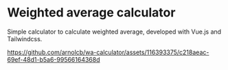 # Weighted average calculator

<p>Simple calculator to calculate weighted average, developed with Vue.js and Tailwindcss.</p>

https://github.com/arnolcb/wa-calculator/assets/116393375/c218aeac-69ef-48d1-b5a6-99566164368d
